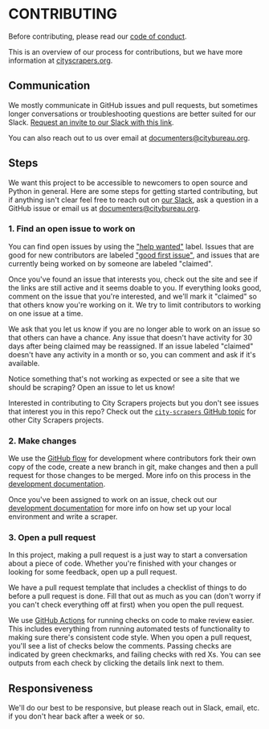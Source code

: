 # CONTRIBUTING

Before contributing, please read our [code of conduct](./CODE_OF_CONDUCT.md).

This is an overview of our process for contributions, but we have more information at [cityscrapers.org](https://cityscrapers.org/).

## Communication

We mostly communicate in GitHub issues and pull requests, but sometimes longer conversations or troubleshooting questions are better suited for our Slack. [Request an invite to our Slack with this link](https://airtable.com/shrRv027NLgToRFd6).

You can also reach out to us over email at documenters@citybureau.org.

## Steps

We want this project to be accessible to newcomers to open source and Python in general. Here are some steps for getting started contributing, but if anything isn't clear feel free to reach out on [our Slack](https://airtable.com/shrRv027NLgToRFd6), ask a question in a GitHub issue or email us at documenters@citybureau.org.

### 1. Find an open issue to work on

You can find open issues by using the ["help wanted"](https://github.com/City-Bureau/city-scrapers/issues?q=is%3Aopen+is%3Aissue+label%3A%22help+wanted%22) label. Issues that are good for new contributors are labeled ["good first issue"](https://github.com/City-Bureau/city-scrapers/issues?utf8=%E2%9C%93&q=is%3Aopen+is%3Aissue+label%3A%22good+first+issue%22+), and issues that are currently being worked on by someone are labeled "claimed".

Once you've found an issue that interests you, check out the site and see if the links are still active and it seems doable to you. If everything looks good, comment on the issue that you're interested, and we'll mark it "claimed" so that others know you're working on it. We try to limit contributors to working on one issue at a time.

We ask that you let us know if you are no longer able to work on an issue so that others can have a chance. Any issue that doesn't have activity for 30 days after being claimed may be reassigned. If an issue labeled "claimed" doesn't have any activity in a month or so, you can comment and ask if it's available.

Notice something that's not working as expected or see a site that we should be scraping? Open an issue to let us know!

Interested in contributing to City Scrapers projects but you don't see issues that interest you in this repo? Check out the [`city-scrapers` GitHub topic](https://github.com/topics/city-scrapers) for other City Scrapers projects.

### 2. Make changes

We use the [GitHub flow](https://guides.github.com/introduction/flow/) for development where contributors fork their own copy of the code, create a new branch in git, make changes and then a pull request for those changes to be merged. More info on this process in the [development documentation](https://cityscrapers.org/docs/development/#contribute).

Once you've been assigned to work on an issue, check out our [development documentation](https://cityscrapers.org/docs/development/) for more info on how set up your local environment and write a scraper.

### 3. Open a pull request

In this project, making a pull request is a just way to start a conversation about a piece of code. Whether you're finished with your changes or looking for some feedback, open up a pull request.

We have a pull request template that includes a checklist of things to do before a pull request is done. Fill that out as much as you can (don't worry if you can't check everything off at first) when you open the pull request.

We use [GitHub Actions](https://github.com/features/actions) for running checks on code to make review easier. This includes everything from running automated tests of functionality to making sure there's consistent code style. When you open a pull request, you'll see a list of checks below the comments. Passing checks are indicated by green checkmarks, and failing checks with red Xs. You can see outputs from each check by clicking the details link next to them.

## Responsiveness

We'll do our best to be responsive, but please reach out in Slack, email, etc. if you don't hear back after a week or so.
